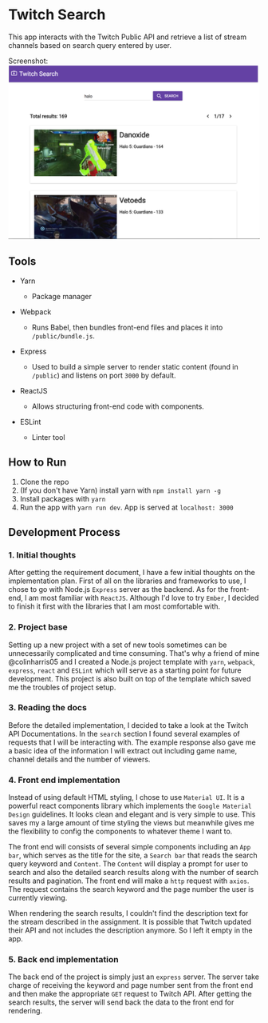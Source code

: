 # Twitch Search

This app interacts with the Twitch Public API and retrieve a list of stream channels based on search query entered by user.

Screenshot:
![App Screenshot](./img/AppScreenShot.png)

## Tools

- Yarn
  - Package manager

- Webpack
  - Runs Babel, then bundles front-end files and places it into `/public/bundle.js`.

- Express
  - Used to build a simple server to render static content (found in `/public`) and listens on port `3000` by default.

- ReactJS
  - Allows structuring front-end code with components.

- ESLint
  - Linter tool

## How to Run

1. Clone the repo
2. (If you don't have Yarn) install yarn with `npm install yarn -g`
3. Install packages with `yarn`
4. Run the app with `yarn run dev`. App is served at `localhost: 3000`

## Development Process

### 1. Initial thoughts
After getting the requirement document, I have a few initial thoughts on the implementation plan. First of all on the libraries and frameworks to use, I chose to go with Node.js `Express` server as the backend. As for the front-end, I am most familiar with `ReactJS`. Although I'd love to try `Ember`, I decided to finish it first with the libraries that I am most comfortable with.

### 2. Project base
Setting up a new project with a set of new tools sometimes can be unnecessarily complicated and time consuming. That's why a friend of mine @colinharris05 and I created a Node.js project template with `yarn`, `webpack`, `express`, `react` and `ESLint` which will serve as a starting point for future development. This project is also built on top of the template which saved me the troubles of project setup.

### 3. Reading the docs
Before the detailed implementation, I decided to take a look at the Twitch API Documentations. In the `search` section I found several examples of requests that I will be interacting with. The example response also gave me a basic idea of the information I will extract out including game name, channel details and the number of viewers.

### 4. Front end implementation
Instead of using default HTML styling, I chose to use `Material UI`. It is a powerful react components library which implements the `Google Material Design` guidelines. It looks clean and elegant and is very simple to use. This saves my a large amount of time styling the views but meanwhile gives me the flexibility to config the components to whatever theme I want to.

The front end will consists of several simple components including an `App bar`, which serves as the title for the site, a `Search bar` that reads the search query keyword and `Content`. The `Content` will display a prompt for user to search and also the detailed search results along with the number of search results and pagination. The front end will make a `http` request with `axios`. The request contains the search keyword and the page number the user is currently viewing.

When rendering the search results, I couldn't find the description text for the stream described in the assignment. It is possible that Twitch updated their API and not includes the description anymore. So I left it empty in the app.

### 5. Back end implementation
The back end of the project is simply just an `express` server. The server take charge of receiving the keyword and page number sent from the front end and then make the appropriate `GET` request to Twitch API. After getting the search results, the server will send back the data to the front end for rendering.
